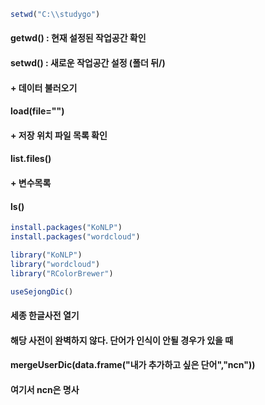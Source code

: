 ~~~R
setwd("C:\\studygo")
~~~
#### getwd() : 현재 설정된 작업공간 확인
#### setwd() : 새로운 작업공간 설정 (폴더 뒤/)

#### + 데이터 불러오기
#### load(file="")

#### + 저장 위치 파일 목록 확인
#### list.files()

#### + 변수목록
#### ls()

~~~R
install.packages("KoNLP")
install.packages("wordcloud")
~~~
~~~R
library("KoNLP")
library("wordcloud")
library("RColorBrewer")
~~~
~~~R
useSejongDic()
~~~
#### 세종 한글사전 열기

#### 해당 사전이 완벽하지 않다. 단어가 인식이 안될 경우가 있을 때
#### mergeUserDic(data.frame("내가 추가하고 싶은 단어","ncn"))
#### 여기서 ncn은 명사

